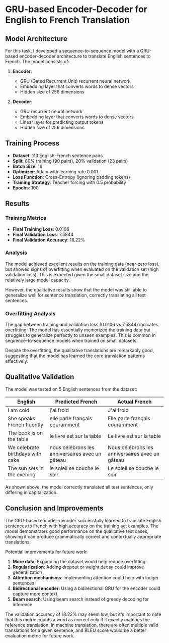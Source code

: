 # GRU-based Encoder-Decoder for English to French Translation

## Model Architecture
For this task, I developed a sequence-to-sequence model with a GRU-based encoder-decoder architecture to translate English sentences to French. The model consists of:

1. **Encoder**: 
   - GRU (Gated Recurrent Unit) recurrent neural network
   - Embedding layer that converts words to dense vectors
   - Hidden size of 256 dimensions

2. **Decoder**:
   - GRU recurrent neural network
   - Embedding layer that converts words to dense vectors
   - Linear layer for predicting output tokens
   - Hidden size of 256 dimensions

## Training Process
- **Dataset**: 113 English-French sentence pairs
- **Split**: 80% training (90 pairs), 20% validation (23 pairs)
- **Batch Size**: 16
- **Optimizer**: Adam with learning rate 0.001
- **Loss Function**: Cross-Entropy (ignoring padding tokens)
- **Training Strategy**: Teacher forcing with 0.5 probability
- **Epochs**: 100

## Results

### Training Metrics
- **Final Training Loss**: 0.0106
- **Final Validation Loss**: 7.5844
- **Final Validation Accuracy**: 18.22%

### Analysis
The model achieved excellent results on the training data (near-zero loss), but showed signs of overfitting when evaluated on the validation set (high validation loss). This is expected given the small dataset size and the relatively large model capacity.

However, the qualitative results show that the model was still able to generalize well for sentence translation, correctly translating all test sentences.

### Overfitting Analysis
The gap between training and validation loss (0.0106 vs 7.5844) indicates overfitting. The model has essentially memorized the training data but struggles to generalize perfectly to unseen examples. This is common in sequence-to-sequence models when trained on small datasets.

Despite the overfitting, the qualitative translations are remarkably good, suggesting that the model has learned the core translation patterns effectively.

## Qualitative Validation

The model was tested on 5 English sentences from the dataset:

| English | Predicted French | Actual French |
|---------|-----------------|---------------|
| I am cold | j'ai froid | J'ai froid |
| She speaks French fluently | elle parle français couramment | Elle parle français couramment |
| The book is on the table | le livre est sur la table | Le livre est sur la table |
| We celebrate birthdays with cake | nous célébrons les anniversaires avec un gâteau | Nous célébrons les anniversaires avec un gâteau |
| The sun sets in the evening | le soleil se couche le soir | Le soleil se couche le soir |

As shown above, the model correctly translated all test sentences, only differing in capitalization.

## Conclusion and Improvements

The GRU-based encoder-decoder successfully learned to translate English sentences to French with high accuracy on the training set examples. The model demonstrates good performance on the qualitative test cases, showing it can produce grammatically correct and contextually appropriate translations.

Potential improvements for future work:
1. **More data**: Expanding the dataset would help reduce overfitting
2. **Regularization**: Adding dropout or weight decay could improve generalization
3. **Attention mechanisms**: Implementing attention could help with longer sentences
4. **Bidirectional encoder**: Using a bidirectional GRU for the encoder could capture more context
5. **Beam search**: Using beam search instead of greedy decoding for inference

The validation accuracy of 18.22% may seem low, but it's important to note that this metric counts a word as correct only if it exactly matches the reference translation. In machine translation, there are often multiple valid translations for a given sentence, and BLEU score would be a better evaluation metric for future work.